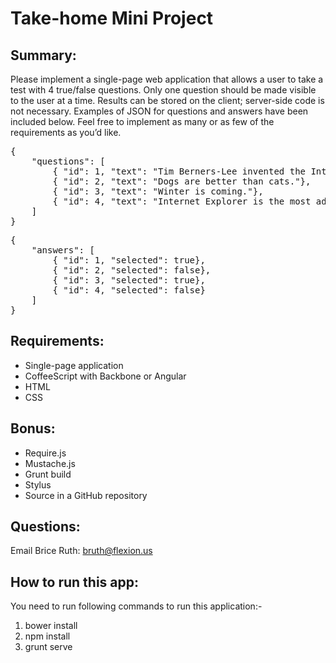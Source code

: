 # Take-home Mini Project

## Summary:

Please implement a single-page web application that allows a user to take a test with 4 true/false questions. Only one question should be made visible to the user at a time. Results can be stored on the client; server-side code is not necessary. Examples of JSON for questions and answers have been included below. Feel free to implement as many or as few of the requirements as you’d like.

<pre>
{
    "questions": [
        { "id": 1, "text": "Tim Berners-Lee invented the Internet."},
        { "id": 2, "text": "Dogs are better than cats."},
        { "id": 3, "text": "Winter is coming."},
        { "id": 4, "text": "Internet Explorer is the most advanced browser on Earth."}
    ]
}
</pre>
<pre>
{
    "answers": [
        { "id": 1, "selected": true},
        { "id": 2, "selected": false},
        { "id": 3, "selected": true},
        { "id": 4, "selected": false}
    ]
}
</pre>

## Requirements:
- Single-page application
- CoffeeScript with Backbone or Angular
- HTML
- CSS

## Bonus:
- Require.js
- Mustache.js
- Grunt build
- Stylus
- Source in a GitHub repository

## Questions:
Email Brice Ruth: bruth@flexion.us


## How to run this app:
You need to run following commands to run this application:-
1. bower install
2. npm install
3. grunt serve




